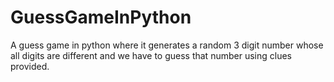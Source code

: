 # GuessGameInPython
A guess game in python where it generates a random 3 digit number whose all digits are different and we have to guess that number using clues provided.
